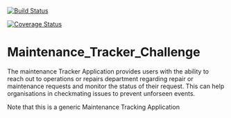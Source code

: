 [![Build Status](https://travis-ci.org/Johnpaul-Borree/Maintenance_Tracker_Challenge.svg?branch=develop)](https://travis-ci.org/Johnpaul-Borree/Maintenance_Tracker_Challenge)

[![Coverage Status](https://coveralls.io/repos/github/Johnpaul-Borree/Maintenance_Tracker_Challenge/badge.svg?branch=master)](https://coveralls.io/github/Johnpaul-Borree/Maintenance_Tracker_Challenge?branch=master)

# Maintenance_Tracker_Challenge

The maintenance Tracker Application provides users with the ability to reach out to operations or repairs department regarding repair or maintenance requests and monitor the status of their request. This can help organisations in checkmating issues to prevent unforseen events.

Note that this is a generic Maintenance Tracking Application
